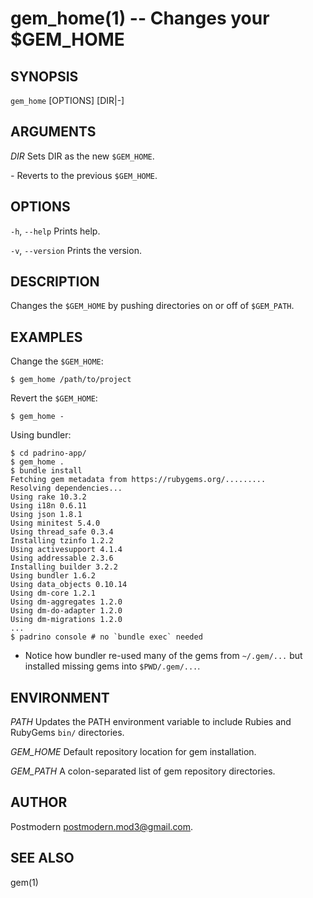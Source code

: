 # gem_home(1) -- Changes your $GEM_HOME

## SYNOPSIS

`gem_home` [OPTIONS] [DIR|-]

## ARGUMENTS

*DIR*
    Sets DIR as the new `$GEM_HOME`.

*-*
    Reverts to the previous `$GEM_HOME`.

## OPTIONS

`-h`, `--help`
    Prints help.

`-v`, `--version`
    Prints the version.

## DESCRIPTION

Changes the `$GEM_HOME` by pushing directories on or off of `$GEM_PATH`.

## EXAMPLES

Change the `$GEM_HOME`:

    $ gem_home /path/to/project

Revert the `$GEM_HOME`:

    $ gem_home -

Using bundler:

    $ cd padrino-app/
    $ gem_home .
    $ bundle install
    Fetching gem metadata from https://rubygems.org/.........
    Resolving dependencies...
    Using rake 10.3.2
    Using i18n 0.6.11
    Using json 1.8.1
    Using minitest 5.4.0
    Using thread_safe 0.3.4
    Installing tzinfo 1.2.2
    Using activesupport 4.1.4
    Using addressable 2.3.6
    Installing builder 3.2.2
    Using bundler 1.6.2
    Using data_objects 0.10.14
    Using dm-core 1.2.1
    Using dm-aggregates 1.2.0
    Using dm-do-adapter 1.2.0
    Using dm-migrations 1.2.0
    ...    
    $ padrino console # no `bundle exec` needed

* Notice how bundler re-used many of the gems from `~/.gem/...` but installed
  missing gems into `$PWD/.gem/...`.

## ENVIRONMENT

*PATH*
    Updates the PATH environment variable to include Rubies and RubyGems
    `bin/` directories.

*GEM_HOME*
    Default repository location for gem installation.

*GEM_PATH*
    A colon-separated list of gem repository directories.
    
## AUTHOR

Postmodern [postmodern.mod3\@gmail.com](mailto:postmodern.mod3\@gmail.com).

## SEE ALSO

gem(1)
